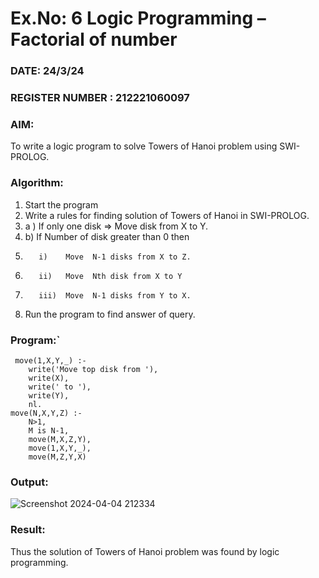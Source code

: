 # Ex.No: 6   Logic Programming – Factorial of number   
### DATE: 24/3/24                                                                            
### REGISTER NUMBER : 212221060097
### AIM: 
To  write  a logic program  to solve Towers of Hanoi problem  using SWI-PROLOG. 
### Algorithm:
1. Start the program
2.  Write a rules for finding solution of Towers of Hanoi in SWI-PROLOG.
3.  a )	If only one disk  => Move disk from X to Y.
4.  b)	If Number of disk greater than 0 then
5.        i)	Move  N-1 disks from X to Z.
6.        ii)	Move  Nth disk from X to Y
7.        iii)	Move  N-1 disks from Y to X.
8. Run the program  to find answer of  query.

### Program:`
```
 move(1,X,Y,_) :-  
    write('Move top disk from '), 
    write(X), 
    write(' to '), 
    write(Y), 
    nl. 
move(N,X,Y,Z) :- 
    N>1, 
    M is N-1, 
    move(M,X,Z,Y), 
    move(1,X,Y,_), 
    move(M,Z,Y,X)
```



### Output:
![Screenshot 2024-04-04 212334](https://github.com/DrUmaRaniV/AI_Lab_2023-24/assets/106177371/5b6708df-a983-4eb7-8f3d-c4d5d18b2814)




### Result:
Thus the solution of Towers of Hanoi problem was found by logic programming.
